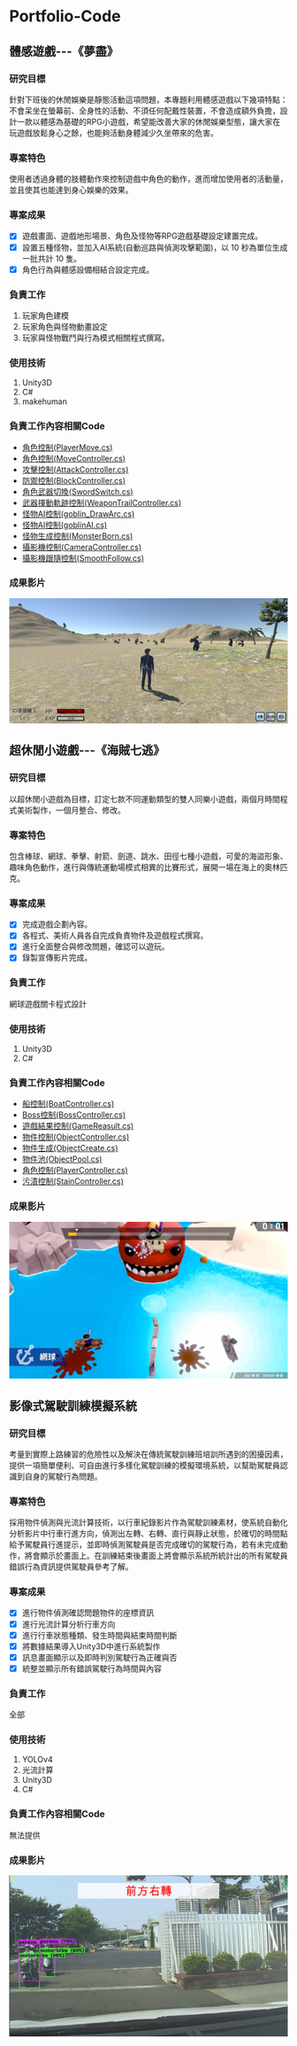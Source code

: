 # Portfolio-Code
## 體感遊戲---《夢盡》
### 研究目標
針對下班後的休閒娛樂是靜態活動這項問題，本專題利用體感遊戲以下幾項特點：不會呆坐在螢幕前、全身性的活動、不須任何配戴性裝置，不會造成額外負擔，設計一款以體感為基礎的RPG小遊戲，希望能改善大家的休閒娛樂型態，讓大家在玩遊戲放鬆身心之餘，也能夠活動身體減少久坐帶來的危害。
### 專案特色
使用者透過身體的肢體動作來控制遊戲中角色的動作，進而增加使用者的活動量，並且使其也能達到身心娛樂的效果。
### 專案成果
- [x] 遊戲畫面、遊戲地形場景、角色及怪物等RPG遊戲基礎設定建置完成。
- [x] 設置五種怪物，並加入AI系統(自動巡路與偵測攻擊範圍)，以 10 秒為單位生成一批共計 10 隻。
- [x] 角色行為與體感設備相結合設定完成。
### 負責工作
1. 玩家角色建模
2. 玩家角色與怪物動畫設定
3. 玩家與怪物戰鬥與行為模式相關程式撰寫。
### 使用技術
1. Unity3D
2. C#
3. makehuman
### 負責工作內容相關Code
- [角色控制(PlayerMove.cs)](https://github.com/xgru/Portfolio-Code/blob/main/%E3%80%8A%E5%A4%A2%E7%9B%A1%E3%80%8B/PlayerMove.cs)
- [角色控制(MoveController.cs)](https://github.com/xgru/Portfolio-Code/blob/main/%E3%80%8A%E5%A4%A2%E7%9B%A1%E3%80%8B/MoveController.cs)
- [攻擊控制(AttackController.cs)](https://github.com/xgru/Portfolio-Code/blob/main/%E3%80%8A%E5%A4%A2%E7%9B%A1%E3%80%8B/AttackController.cs)
- [防禦控制(BlockController.cs)](https://github.com/xgru/Portfolio-Code/blob/main/%E3%80%8A%E5%A4%A2%E7%9B%A1%E3%80%8B/BlockController.cs)
- [角色武器切換(SwordSwitch.cs)](https://github.com/xgru/Portfolio-Code/blob/main/%E3%80%8A%E5%A4%A2%E7%9B%A1%E3%80%8B/SwordSwitch.cs)
- [武器揮動軌跡控制(WeaponTrailController.cs)](https://github.com/xgru/Portfolio-Code/blob/main/%E3%80%8A%E5%A4%A2%E7%9B%A1%E3%80%8B/WeaponTrailController.cs)
- [怪物AI控制(goblin_DrawArc.cs)](https://github.com/xgru/Portfolio-Code/blob/main/%E3%80%8A%E5%A4%A2%E7%9B%A1%E3%80%8B/goblin_DrawArc.cs)
- [怪物AI控制(goblinAI.cs)](https://github.com/xgru/Portfolio-Code/blob/main/%E3%80%8A%E5%A4%A2%E7%9B%A1%E3%80%8B/goblinAI.cs)
- [怪物生成控制(MonsterBorn.cs)](https://github.com/xgru/Portfolio-Code/blob/main/%E3%80%8A%E5%A4%A2%E7%9B%A1%E3%80%8B/MonsterBorn.cs)
- [攝影機控制(CameraController.cs)](https://github.com/xgru/Portfolio-Code/blob/main/%E3%80%8A%E5%A4%A2%E7%9B%A1%E3%80%8B/CameraController.cs)
- [攝影機跟隨控制(SmoothFollow.cs)](https://github.com/xgru/Portfolio-Code/blob/main/%E3%80%8A%E5%A4%A2%E7%9B%A1%E3%80%8B/SmoothFollow.cs)
### 成果影片
[![image](《夢盡》/怪物生成與活動圖.png)](https://www.youtube.com/watch?v=tHVb6hr-dqk&t=4s)

## 超休閒小遊戲---《海賊七逃》
### 研究目標
以超休閒小遊戲為目標，訂定七款不同運動類型的雙人同樂小遊戲，兩個月時間程式美術製作，一個月整合、修改。
### 專案特色
包含棒球、網球、拳擊、射箭、劍道、跳水、田徑七種小遊戲，可愛的海盜形象、趣味角色動作，進行與傳統運動場模式相異的比賽形式，展開一場在海上的奧林匹克。
### 專案成果
- [x] 完成遊戲企劃內容。
- [x] 各程式、美術人員各自完成負責物件及遊戲程式撰寫。
- [x] 進行全面整合與修改問題，確認可以遊玩。
- [x] 錄製宣傳影片完成。
### 負責工作
網球遊戲關卡程式設計
### 使用技術
1. Unity3D
2. C#
### 負責工作內容相關Code
- [船控制(BoatController.cs)](https://github.com/xgru/Portfolio-Code/blob/main/%E3%80%8A%E6%B5%B7%E8%B3%8A%E4%B8%83%E9%80%83%E3%80%8B/BoatController.cs)
- [Boss控制(BossController.cs)](https://github.com/xgru/Portfolio-Code/blob/main/%E3%80%8A%E6%B5%B7%E8%B3%8A%E4%B8%83%E9%80%83%E3%80%8B/BossController.cs)
- [遊戲結果控制(GameReasult.cs)](https://github.com/xgru/Portfolio-Code/blob/main/%E3%80%8A%E6%B5%B7%E8%B3%8A%E4%B8%83%E9%80%83%E3%80%8B/GameReasult.cs)
- [物件控制(ObjectController.cs)](https://github.com/xgru/Portfolio-Code/blob/main/%E3%80%8A%E6%B5%B7%E8%B3%8A%E4%B8%83%E9%80%83%E3%80%8B/ObjectController.cs)
- [物件生成(ObjectCreate.cs)](https://github.com/xgru/Portfolio-Code/blob/main/%E3%80%8A%E6%B5%B7%E8%B3%8A%E4%B8%83%E9%80%83%E3%80%8B/ObjectCreate.cs)
- [物件池(ObjectPool.cs)](https://github.com/xgru/Portfolio-Code/blob/main/%E3%80%8A%E6%B5%B7%E8%B3%8A%E4%B8%83%E9%80%83%E3%80%8B/ObjectPool.cs)
- [角色控制(PlayerController.cs)](https://github.com/xgru/Portfolio-Code/blob/main/%E3%80%8A%E6%B5%B7%E8%B3%8A%E4%B8%83%E9%80%83%E3%80%8B/PlayerController.cs)
- [污漬控制(StainController.cs)](https://github.com/xgru/Portfolio-Code/blob/main/%E3%80%8A%E6%B5%B7%E8%B3%8A%E4%B8%83%E9%80%83%E3%80%8B/StainController.cs)
### 成果影片
[![image](《海賊七逃》/網球關卡.png)](https://youtu.be/_9xs03n6Z7s)

## 影像式駕駛訓練模擬系統
### 研究目標
考量到實際上路練習的危險性以及解決在傳統駕駛訓練班培訓所遇到的困擾因素，提供一項簡單便利、可自由進行多樣化駕駛訓練的模擬環境系統，以幫助駕駛員認識到自身的駕駛行為問題。
### 專案特色
採用物件偵測與光流計算技術，以行車紀錄影片作為駕駛訓練素材，使系統自動化分析影片中行車行進方向，偵測出左轉、右轉、直行與靜止狀態，於確切的時間點給予駕駛員行進提示，並即時偵測駕駛員是否完成確切的駕駛行為，若有未完成動作，將會顯示於畫面上。在訓練結束後畫面上將會顯示系統所統計出的所有駕駛員錯誤行為資訊提供駕駛員參考了解。
### 專案成果
- [x] 進行物件偵測確認問題物件的座標資訊
- [x] 進行光流計算分析行車方向
- [x] 進行行車狀態種類、發生時間與結束時間判斷
- [x] 將數據結果導入Unity3D中進行系統製作
- [x] 訊息畫面顯示以及即時判別駕駛行為正確與否
- [x] 統整並顯示所有錯誤駕駛行為時間與內容

### 負責工作
全部
### 使用技術
1. YOLOv4
2. 光流計算
3. Unity3D
4. C#
### 負責工作內容相關Code
無法提供
### 成果影片
[![image](影像式駕駛模擬訓練系統.png)](https://www.youtube.com/watch?v=TRc1zp3r3j8)

